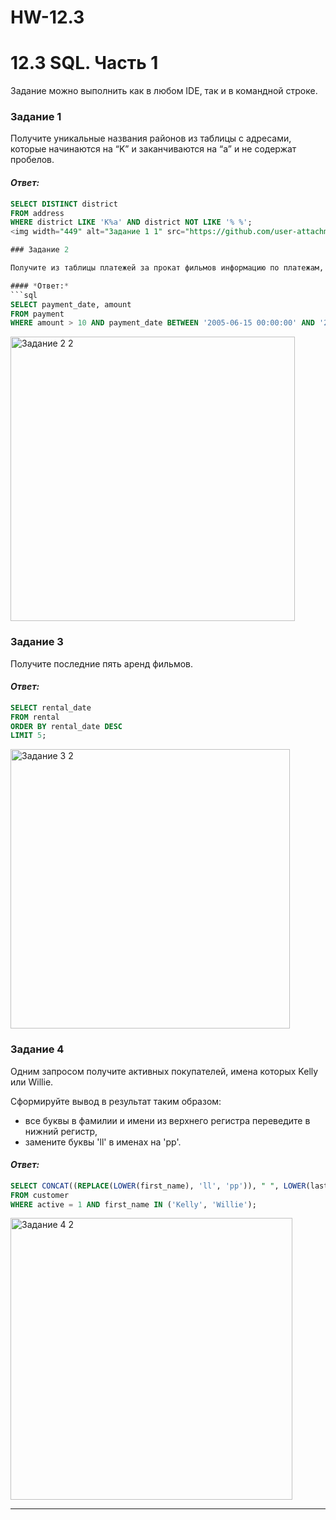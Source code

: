 # HW-12.3
# 12.3 SQL. Часть 1

Задание можно выполнить как в любом IDE, так и в командной строке.

### Задание 1

Получите уникальные названия районов из таблицы с адресами, которые начинаются на “K” и заканчиваются на “a” и не содержат пробелов.

#### *Ответ:*
```sql
SELECT DISTINCT district
FROM address
WHERE district LIKE 'K%a' AND district NOT LIKE '% %';
<img width="449" alt="Задание 1 1" src="https://github.com/user-attachments/assets/a19aefc1-d2e4-4a0d-ace6-452df9060dc4" />

### Задание 2

Получите из таблицы платежей за прокат фильмов информацию по платежам, которые выполнялись в промежуток с 15 июня 2005 года по 18 июня 2005 года **включительно** и стоимость которых превышает 10.00.

#### *Ответ:*
```sql
SELECT payment_date, amount
FROM payment
WHERE amount > 10 AND payment_date BETWEEN '2005-06-15 00:00:00' AND '2005-06-18 23:59:59';
```
<img width="455" alt="Задание 2 2" src="https://github.com/user-attachments/assets/1e142d34-994f-4ea7-8288-805dcfdc8a53" />


### Задание 3
Получите последние пять аренд фильмов.

#### *Ответ:*
```sql
SELECT rental_date
FROM rental
ORDER BY rental_date DESC
LIMIT 5;
```
<img width="447" alt="Задание 3 2" src="https://github.com/user-attachments/assets/d8b74a42-4885-497d-861c-819e13e51570" />



### Задание 4

Одним запросом получите активных покупателей, имена которых Kelly или Willie. 

Сформируйте вывод в результат таким образом:
- все буквы в фамилии и имени из верхнего регистра переведите в нижний регистр,
- замените буквы 'll' в именах на 'pp'.

#### *Ответ:*
```sql
SELECT CONCAT((REPLACE(LOWER(first_name), 'll', 'pp')), " ", LOWER(last_name)) AS 'Имя и фамилия' , active
FROM customer
WHERE active = 1 AND first_name IN ('Kelly', 'Willie');
```
<img width="451" alt="Задание 4 2" src="https://github.com/user-attachments/assets/8648e47a-9fe4-4940-8de7-c9a9a61f0654" />


---

